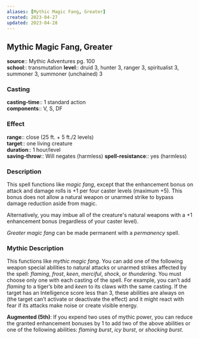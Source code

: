 ```yaml
---
aliases: [Mythic Magic Fang, Greater]
created: 2023-04-27
updated: 2023-04-28
---
```


## Mythic Magic Fang, Greater

**source**:: Mythic Adventures pg. 100  
**school**:: transmutation
**level**:: druid 3, hunter 3, ranger 3, spiritualist 3, summoner 3, summoner (unchained) 3

### Casting

**casting-time**:: 1 standard action  
**components**:: V, S, DF

### Effect

**range**:: close (25 ft. + 5 ft./2 levels)  
**target**:: one living creature  
**duration**:: 1 hour/level  
**saving-throw**:: Will negates (harmless)
**spell-resistance**:: yes (harmless)

### Description

This spell functions like *magic fang*, except that the enhancement bonus on attack and damage rolls is +1 per four caster levels (maximum +5). This bonus does not allow a natural weapon or unarmed strike to bypass damage reduction aside from magic.  
  
Alternatively, you may imbue all of the creature's natural weapons with a +1 enhancement bonus (regardless of your caster level).  
  
*Greater magic fang* can be made permanent with a *permanency* spell.

### Mythic Description

This functions like *mythic magic fang*. You can add one of the following weapon special abilities to natural attacks or unarmed strikes affected by the spell: *flaming*, *frost*, *keen*, *merciful*, *shock*, or *thundering*. You must choose only one with each casting of the spell. For example, you can’t add *flaming* to a tiger’s bite and *keen* to its claws with the same casting. If the target has an Intelligence score less than 3, these abilities are always on (the target can’t activate or deactivate the effect) and it might react with fear if its attacks make noise or create visible energy.  
  
**Augmented (5th)**: If you expend two uses of mythic power, you can reduce the granted enhancement bonuses by 1 to add two of the above abilities or one of the following abilities: *flaming burst*, *icy burst*, or *shocking burst*.
